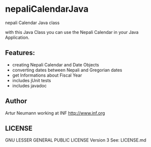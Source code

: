 nepaliCalendarJava
==================

nepali Calendar Java class 

with this Java Class you can use the Nepali Calendar in your Java Application.

## Features:

* creating Nepali Calendar and Date Objects
* converting dates between Nepali and Gregorian dates
* get Informations about Fiscal Year
* includes jUnit tests
* includes javadoc

## Author
Artur Neumann working at INF http://www.inf.org

## LICENSE
GNU LESSER GENERAL PUBLIC LICENSE Version 3
See: LICENSE.md
